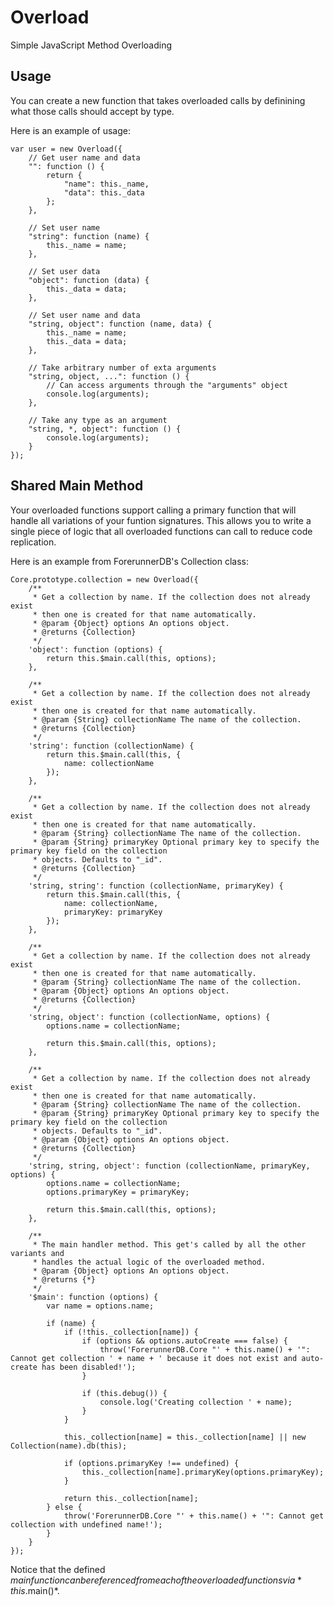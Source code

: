 # Overload
Simple JavaScript Method Overloading

## Usage
You can create a new function that takes overloaded calls by definining what those calls should accept by type.

Here is an example of usage:
```
var user = new Overload({
	// Get user name and data
	"": function () {
		return {
			"name": this._name,
			"data": this._data
		};
	},

	// Set user name
	"string": function (name) {
		this._name = name;
	},

	// Set user data
	"object": function (data) {
		this._data = data;
	},

	// Set user name and data
	"string, object": function (name, data) {
		this._name = name;
		this._data = data;
	},

	// Take arbitrary number of exta arguments
	"string, object, ...": function () {
		// Can access arguments through the "arguments" object
		console.log(arguments);
	},

	// Take any type as an argument
	"string, *, object": function () {
		console.log(arguments);
	}
});
```

## Shared Main Method
Your overloaded functions support calling a primary function that will handle
all variations of your funtion signatures. This allows you to write a single
piece of logic that all overloaded functions can call to reduce code replication.

Here is an example from ForerunnerDB's Collection class:

	Core.prototype.collection = new Overload({
		/**
		 * Get a collection by name. If the collection does not already exist
		 * then one is created for that name automatically.
		 * @param {Object} options An options object.
		 * @returns {Collection}
		 */
		'object': function (options) {
			return this.$main.call(this, options);
		},
	
		/**
		 * Get a collection by name. If the collection does not already exist
		 * then one is created for that name automatically.
		 * @param {String} collectionName The name of the collection.
		 * @returns {Collection}
		 */
		'string': function (collectionName) {
			return this.$main.call(this, {
				name: collectionName
			});
		},
	
		/**
		 * Get a collection by name. If the collection does not already exist
		 * then one is created for that name automatically.
		 * @param {String} collectionName The name of the collection.
		 * @param {String} primaryKey Optional primary key to specify the primary key field on the collection
		 * objects. Defaults to "_id".
		 * @returns {Collection}
		 */
		'string, string': function (collectionName, primaryKey) {
			return this.$main.call(this, {
				name: collectionName,
				primaryKey: primaryKey
			});
		},
	
		/**
		 * Get a collection by name. If the collection does not already exist
		 * then one is created for that name automatically.
		 * @param {String} collectionName The name of the collection.
		 * @param {Object} options An options object.
		 * @returns {Collection}
		 */
		'string, object': function (collectionName, options) {
			options.name = collectionName;
	
			return this.$main.call(this, options);
		},
	
		/**
		 * Get a collection by name. If the collection does not already exist
		 * then one is created for that name automatically.
		 * @param {String} collectionName The name of the collection.
		 * @param {String} primaryKey Optional primary key to specify the primary key field on the collection
		 * objects. Defaults to "_id".
		 * @param {Object} options An options object.
		 * @returns {Collection}
		 */
		'string, string, object': function (collectionName, primaryKey, options) {
			options.name = collectionName;
			options.primaryKey = primaryKey;
	
			return this.$main.call(this, options);
		},
	
		/**
		 * The main handler method. This get's called by all the other variants and
		 * handles the actual logic of the overloaded method.
		 * @param {Object} options An options object.
		 * @returns {*}
		 */
		'$main': function (options) {
			var name = options.name;
	
			if (name) {
				if (!this._collection[name]) {
					if (options && options.autoCreate === false) {
						throw('ForerunnerDB.Core "' + this.name() + '": Cannot get collection ' + name + ' because it does not exist and auto-create has been disabled!');
					}
	
					if (this.debug()) {
						console.log('Creating collection ' + name);
					}
				}
	
				this._collection[name] = this._collection[name] || new Collection(name).db(this);
	
				if (options.primaryKey !== undefined) {
					this._collection[name].primaryKey(options.primaryKey);
				}
	
				return this._collection[name];
			} else {
				throw('ForerunnerDB.Core "' + this.name() + '": Cannot get collection with undefined name!');
			}
		}
	});
	
Notice that the defined $main function can be referenced from each of the 
overloaded functions via *this.$main()*.
